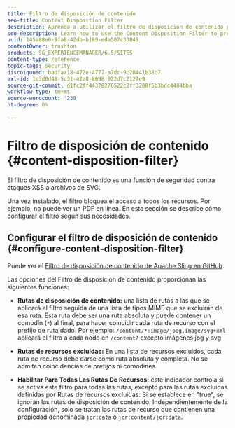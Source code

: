 ```yaml
---
title: Filtro de disposición de contenido
seo-title: Content Disposition Filter
description: Aprenda a utilizar el filtro de disposición de contenido para evitar ataques XSS.
seo-description: Learn how to use the Content Disposition Filter to prevent XSS attacks.
uuid: 145a88e0-9fa8-42db-b189-eda507c33049
contentOwner: trushton
products: SG_EXPERIENCEMANAGER/6.5/SITES
content-type: reference
topic-tags: Security
discoiquuid: badfaa18-472e-4777-a7dc-9c28441b38b7
exl-id: 1c3d0d48-5c31-42a8-8698-922d7c2127e9
source-git-commit: d1fc2ff44378276522c2ff3208f5b3bdc4484bba
workflow-type: tm+mt
source-wordcount: '239'
ht-degree: 0%

---
```


# Filtro de disposición de contenido {#content-disposition-filter}

El filtro de disposición de contenido es una función de seguridad contra ataques XSS a archivos de SVG.

Una vez instalado, el filtro bloquea el acceso a todos los recursos. Por ejemplo, no puede ver un PDF en línea. En esta sección se describe cómo configurar el filtro según sus necesidades.

## Configurar el filtro de disposición de contenido {#configure-content-disposition-filter}

Puede ver el [Filtro de disposición de contenido de Apache Sling en GitHub](https://github.com/apache/sling-org-apache-sling-security/blob/master/src/main/java/org/apache/sling/security/impl/ContentDispositionFilterConfiguration.java).

Las opciones del Filtro de disposición de contenido proporcionan las siguientes funciones:

* **Rutas de disposición de contenido:** una lista de rutas a las que se aplicará el filtro seguida de una lista de tipos MIME que se excluirán de esa ruta. Esta ruta debe ser una ruta absoluta y puede contener un comodín (`*`) al final, para hacer coincidir cada ruta de recurso con el prefijo de ruta dado. Por ejemplo: `/content/*:image/jpeg,image/svg+xml` aplicará el filtro a cada nodo en `/content?` excepto imágenes jpg y svg

* **Rutas de recursos excluidas:** En una lista de recursos excluidos, cada ruta de recurso debe darse como ruta absoluta y completa. No se admiten coincidencias de prefijos ni comodines.

* **Habilitar Para Todas Las Rutas De Recursos:** este indicador controla si se activa este filtro para todas las rutas, excepto para las rutas excluidas definidas por Rutas de recursos excluidas. Si se establece en &quot;true&quot;, se ignoran las rutas de disposición de contenido. Independientemente de la configuración, solo se tratan las rutas de recurso que contienen una propiedad denominada `jcr:data` o `jcr:content/jcr:data`.
